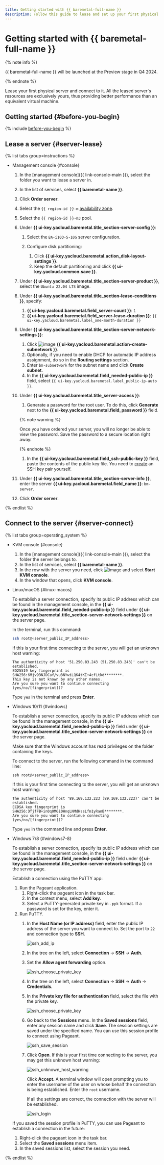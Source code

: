 ```yaml
---
title: Getting started with {{ baremetal-full-name }}
description: Follow this guide to lease and set up your first physical server in {{ baremetal-full-name }}.
---
```


# Getting started with {{ baremetal-full-name }}

{% note info %}

{{ baremetal-full-name }} will be launched at the Preview stage in Q4 2024.

{% endnote %}

Lease your first physical server and connect to it. All the leased server's resources are exclusively yours, thus providing better performance than an equivalent virtual machine.

## Getting started {#before-you-begin}

{% include [before-you-begin](../_tutorials/_tutorials_includes/before-you-begin.md) %}

## Lease a server {#server-lease}

{% list tabs group=instructions %}

- Management console {#console}

  1. In the [management console]({{ link-console-main }}), select the folder you want to lease a server in.
  1. In the list of services, select **{{ baremetal-name }}**.
  1. Click **Order server**.
  1. Select the `{{ region-id }}-m` [availability zone](../overview/concepts/geo-scope.md).
  1. Select the `{{ region-id }}-m3` pool.
  1. Under **{{ ui-key.yacloud.baremetal.title_section-server-config }}**:
  
     1. Select the `BA-i103-S-10G` server configuration.
     1. Configure disk partitioning:

        1. Click **{{ ui-key.yacloud.baremetal.action_disk-layout-settings }}**.
        1. Keep the default partitioning and click **{{ ui-key.yacloud.common.save }}**.
  
  1. Under **{{ ui-key.yacloud.baremetal.title_section-server-product }}**, select the `Ubuntu 22.04 LTS` image.
  1. Under **{{ ui-key.yacloud.baremetal.title_section-lease-conditions }}**, specify:

     1. **{{ ui-key.yacloud.baremetal.field_server-count }}**: `1`
     1. **{{ ui-key.yacloud.baremetal.field_server-lease-duration }}**: `{{ ui-key.yacloud.baremetal.label_one-month-duration }}`
  
  1. Under **{{ ui-key.yacloud.baremetal.title_section-server-network-settings }}**:

     1. Click ![image](../_assets/console-icons/plus.svg) **{{ ui-key.yacloud.baremetal.action-create-subnetwork }}**.
     1. Optionally, if you need to enable DHCP for automatic IP address assignment, do so in the **Routing settings** section.
     1. Enter `bm-subnetwork` for the subnet name and click **Create subnet**.
     1. In the **{{ ui-key.yacloud.baremetal.field_needed-public-ip }}** field, select `{{ ui-key.yacloud.baremetal.label_public-ip-auto }}`.
  
  1. Under **{{ ui-key.yacloud.baremetal.title_server-access }}**:

     1. Generate a password for the root user. To do this, click **Generate** next to the **{{ ui-key.yacloud.baremetal.field_password }}** field. 

     {% note warning %}
     
     Once you have ordered your server, you will no longer be able to view the password. Save the password to a secure location right away.

     {% endnote %}

     1. In the **{{ ui-key.yacloud.baremetal.field_ssh-public-key }}** field, paste the contents of the public key file. You need to [create](../compute/operations/vm-connect/ssh.md#creating-ssh-keys) an SSH key pair yourself.

  1. Under **{{ ui-key.yacloud.baremetal.title_section-server-info }}**, enter the server **{{ ui-key.yacloud.baremetal.field_name }}**: `bm-server`.
  1. Click **Order server**.

{% endlist %}

## Connect to the server {#server-connect}

{% list tabs group=operating_system %}

- KVM console {#console}

  1. In the [management console]({{ link-console-main }}), select the folder the server belongs to.
  1. In the list of services, select **{{ baremetal-name }}**.
  1. In the row with the server you need, click ![image](../_assets/console-icons/ellipsis.svg) and select **Start KVM console**.
  1. In the window that opens, click **KVM console**.

- Linux/macOS {#linux-macos}
   
  To establish a server connection, specify its public IP address which can be found in the management console, in the **{{ ui-key.yacloud.baremetal.field_needed-public-ip }}** field under **{{ ui-key.yacloud.baremetal.title_section-server-network-settings }}** on the server page.

  In the terminal, run this command:

  ```bash
  ssh root@<server_public_IP_address>
  ```

  If this is your first time connecting to the server, you will get an unknown host warning:

  ```text
  The authenticity of host '51.250.83.243 (51.250.83.243)' can't be established.
  ED25519 key fingerprint is SHA256:6Mjv93NJDCaf/vu3NYwiLQK4tKI+4cfLtkd********.
  This key is not known by any other names.
  Are you sure you want to continue connecting (yes/no/[fingerprint])?
  ```

  Type `yes` in the terminal and press **Enter**.

- Windows 10/11 {#windows}

  To establish a server connection, specify its public IP address which can be found in the management console, in the **{{ ui-key.yacloud.baremetal.field_needed-public-ip }}** field under **{{ ui-key.yacloud.baremetal.title_section-server-network-settings }}** on the server page.

  Make sure that the Windows account has read privileges on the folder containing the keys.

  To connect to the server, run the following command in the command line:

  ```shell
  ssh root@<server_public_IP_address>
  ```

  If this is your first time connecting to the server, you will get an unknown host warning:

  ```text
  The authenticity of host '89.169.132.223 (89.169.132.223)' can't be established.
  ECDSA key fingerprint is SHA256:DfjfFB+in0q0MGi0HnqLNMdHssLfm1yRanB********.
  Are you sure you want to continue connecting (yes/no/[fingerprint])?
  ```

  Type `yes` in the command line and press **Enter**.

- Windows 7/8 {#windows7-8}

  To establish a server connection, specify its public IP address which can be found in the management console, in the **{{ ui-key.yacloud.baremetal.field_needed-public-ip }}** field under **{{ ui-key.yacloud.baremetal.title_section-server-network-settings }}** on the server page.

  Establish a connection using the PuTTY app:

  1. Run the Pageant application.
     1. Right-click the pageant icon in the task bar.
     1. In the context menu, select **Add key**.
     1. Select a PuTTY-generated private key in `.ppk` format. If a password is set for the key, enter it.
  1. Run PuTTY.
     1. In the **Host Name (or IP address)** field, enter the public IP address of the server you want to connect to. Set the port to `22` and connection type to **SSH**.

        ![ssh_add_ip](../_assets/compute/ssh-putty/ssh_add_ip.png)

     1. In the tree on the left, select **Connection** → **SSH** → **Auth**.
     1. Set the **Allow agent forwarding** option.

        ![ssh_choose_private_key](../_assets/compute/ssh-putty/authentication_parameters.png)

     1. In the tree on the left, select **Connection** → **SSH** → **Auth** → **Credentials**.
     1. In the **Private key file for authentication** field, select the file with the private key.

        ![ssh_choose_private_key](../_assets/compute/ssh-putty/ssh_choose_private_key.png)

     1. Go back to the **Sessions** menu. In the **Saved sessions** field, enter any session name and click **Save**. The session settings are saved under the specified name. You can use this session profile to connect using Pageant.

        ![ssh_save_session](../_assets/compute/ssh-putty/ssh_save_session.png)

     1. Click **Open**. If this is your first time connecting to the server, you may get this unknown host warning:

        ![ssh_unknown_host_warning](../_assets/compute/ssh-putty/ssh_unknown_host_warning.png)

        Click **Accept**. A terminal window will open prompting you to enter the username of the user on whose behalf the connection is being established. Enter the `root` username.

        If all the settings are correct, the connection with the server will be established.

        ![ssh_login](../_assets/compute/ssh-putty/ssh_login.png)

  If you saved the session profile in PuTTY, you can use Pageant to establish a connection in the future:

  1. Right-click the pageant icon in the task bar.
  1. Select the **Saved sessions** menu item.
  1. In the saved sessions list, select the session you need.

{% endlist %}
